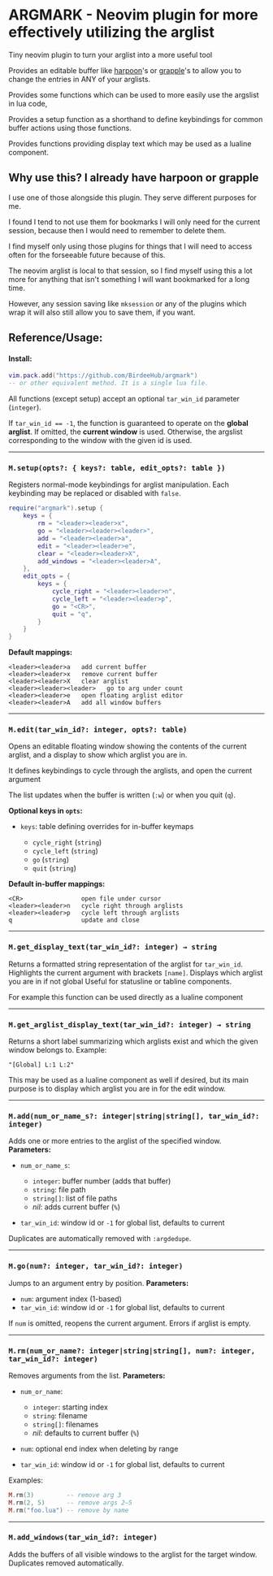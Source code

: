 # ARGMARK - Neovim plugin for more effectively utilizing the arglist

Tiny neovim plugin to turn your arglist into a more useful tool

Provides an editable buffer like [harpoon](https://github.com/ThePrimeagen/harpoon)'s or [grapple](https://github.com/cbochs/grapple.nvim)'s to allow you to change the entries in ANY of your arglists.

Provides some functions which can be used to more easily use the argslist in lua code,

Provides a setup function as a shorthand to define keybindings for common buffer actions using those functions.

Provides functions providing display text which may be used as a lualine component.

## Why use this? I already have harpoon or grapple

I use one of those alongside this plugin. They serve different purposes for me.

I found I tend to not use them for bookmarks I will only need for the current session, because then I would need to remember to delete them.

I find myself only using those plugins for things that I will need to access often for the forseeable future because of this.

The neovim arglist is local to that session, so I find myself using this a lot more for anything that isn't something I will want bookmarked for a long time.

However, any session saving like `mksession` or any of the plugins which wrap it will also still allow you to save them, if you want.

## Reference/Usage:

#### Install:

```lua
vim.pack.add("https://github.com/BirdeeHub/argmark")
-- or other equivalent method. It is a single lua file.
```

All functions (except setup) accept an optional `tar_win_id` parameter (`integer`).

If `tar_win_id == -1`, the function is guaranteed to operate on the **global arglist**.
If omitted, the **current window** is used.
Otherwise, the argslist corresponding to the window with the given id is used.

---

### `M.setup(opts?: { keys?: table, edit_opts?: table })`

Registers normal-mode keybindings for arglist manipulation.
Each keybinding may be replaced or disabled with `false`.

```lua
require("argmark").setup {
    keys = {
        rm = "<leader><leader>x",
        go = "<leader><leader><leader>",
        add = "<leader><leader>a",
        edit = "<leader><leader>e",
        clear = "<leader><leader>X",
        add_windows = "<leader><leader>A",
    },
    edit_opts = {
        keys = {
            cycle_right = "<leader><leader>n",
            cycle_left = "<leader><leader>p",
            go = "<CR>",
            quit = "q",
        }
    }
}
```

**Default mappings:**

```
<leader><leader>a   add current buffer
<leader><leader>x   remove current buffer
<leader><leader>X   clear arglist
<leader><leader><leader>   go to arg under count
<leader><leader>e   open floating arglist editor
<leader><leader>A   add all window buffers
```

---

### `M.edit(tar_win_id?: integer, opts?: table)`

Opens an editable floating window showing the contents of the current arglist,
and a display to show which arglist you are in.

It defines keybindings to cycle through the arglists, and open the current argument

The list updates when the buffer is written (`:w`) or when you quit (`q`).

**Optional keys in `opts`:**

* `keys`: table defining overrides for in-buffer keymaps

  * `cycle_right` (`string`)
  * `cycle_left` (`string`)
  * `go` (`string`)
  * `quit` (`string`)

**Default in-buffer mappings:**

```
<CR>                open file under cursor
<leader><leader>n   cycle right through arglists
<leader><leader>p   cycle left through arglists
q                   update and close
```

---

### `M.get_display_text(tar_win_id?: integer) → string`

Returns a formatted string representation of the arglist for `tar_win_id`.
Highlights the current argument with brackets `[name]`.
Displays which arglist you are in if not global
Useful for statusline or tabline components.

For example this function can be used directly as a lualine component

---

### `M.get_arglist_display_text(tar_win_id?: integer) → string`

Returns a short label summarizing which arglists exist and which the given window belongs to.
Example:

```
"[Global] L:1 L:2"
```

This may be used as a lualine component as well if desired, but its main purpose is to display which arglist you are in for the edit window.

---

### `M.add(num_or_name_s?: integer|string|string[], tar_win_id?: integer)`

Adds one or more entries to the arglist of the specified window.
**Parameters:**

* `num_or_name_s`:

  * `integer`: buffer number (adds that buffer)
  * `string`: file path
  * `string[]`: list of file paths
  * *nil*: adds current buffer (`%`)
* `tar_win_id`: window id or `-1` for global list, defaults to current

Duplicates are automatically removed with `:argdedupe`.

---

### `M.go(num?: integer, tar_win_id?: integer)`

Jumps to an argument entry by position.
**Parameters:**

* `num`: argument index (1-based)
* `tar_win_id`: window id or `-1` for global list, defaults to current

If `num` is omitted, reopens the current argument.
Errors if arglist is empty.

---

### `M.rm(num_or_name?: integer|string|string[], num?: integer, tar_win_id?: integer)`

Removes arguments from the list.
**Parameters:**

* `num_or_name`:

  * `integer`: starting index
  * `string`: filename
  * `string[]`: filenames
  * *nil*: defaults to current buffer (`%`)
* `num`: optional end index when deleting by range
* `tar_win_id`: window id or `-1` for global list, defaults to current

Examples:

```lua
M.rm(3)         -- remove arg 3  
M.rm(2, 5)      -- remove args 2–5  
M.rm("foo.lua") -- remove by name
```

---

### `M.add_windows(tar_win_id?: integer)`

Adds the buffers of all visible windows to the arglist for the target window.
Duplicates removed automatically.
